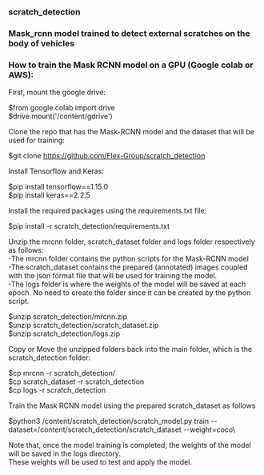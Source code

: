 ### scratch_detection
### Mask_rcnn model trained to detect external scratches on the body of vehicles

### How to train the Mask RCNN model on a GPU (Google colab or AWS):

First, mount the google drive:

$from google.colab import drive\
$drive.mount('/content/gdrive')

Clone the repo that has the Mask-RCNN model and the dataset that will be used for training:

$git clone https://github.com/Flex-Group/scratch_detection

Install Tensorflow and Keras:

$pip install tensorflow==1.15.0\
$pip install keras==2.2.5

Install the required packages using the requirements.txt file:

$pip install -r scratch_detection/requirements.txt

Unzip the mrcnn folder, scratch_dataset folder and logs folder respectively as follows:\
-The mrcnn folder contains the python scripts for the Mask-RCNN model\
-The scratch_dataset contains the prepared (annotated) images coupled with the json format file that will be used for training the model.\
-The logs folder is where the weights of the model will be saved at each epoch. No need to create the folder since it can be created by the python script.

$unzip scratch_detection/mrcnn.zip\
$unzip scratch_detection/scratch_dataset.zip\
$unzip scratch_detection/logs.zip

Copy or Move the unzipped folders back into the main folder, which is the scratch_detection folder:

$cp mrcnn -r scratch_detection/\
$cp scratch_dataset -r scratch_detection\
$cp logs -r scratch_detection

Train the Mask RCNN model using the prepared scratch_dataset as follows

$python3 /content/scratch_detection/scratch_model.py train --dataset=/content/scratch_detection/scratch_dataset --weight=coco\

Note that, once the model training is completed, the weights of the model will be saved in the logs directory.\
These weights will be used to test and apply the model.


